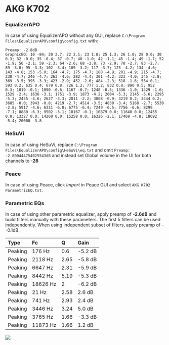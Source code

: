 # AKG K702

### EqualizerAPO
In case of using EqualizerAPO without any GUI, replace `C:\Program Files\EqualizerAPO\config\config.txt`
with:
```
Preamp: -2.8dB
GraphicEQ: 10 -84; 20 2.7; 22 2.1; 23 1.8; 25 1.3; 26 1.0; 28 0.6; 30 0.3; 32 -0.0; 35 -0.4; 37 -0.7; 40 -1.0; 42 -1.1; 45 -1.4; 49 -1.7; 52 -1.9; 56 -2.1; 59 -2.3; 64 -2.6; 68 -2.8; 73 -2.9; 78 -2.7; 83 -2.7; 89 -3.0; 95 -3.3; 102 -3.4; 109 -3.2; 117 -3.7; 125 -4.2; 134 -4.6; 143 -4.8; 153 -5.0; 164 -4.7; 175 -4.7; 188 -4.9; 201 -4.9; 215 -4.7; 230 -4.7; 246 -4.7; 263 -4.6; 282 -4.4; 301 -4.2; 323 -4.0; 345 -3.8; 369 -3.5; 395 -3.3; 423 -2.9; 452 -2.6; 484 -2.3; 518 -1.6; 554 0.1; 593 0.2; 635 0.4; 679 0.8; 726 1.2; 777 1.2; 832 0.8; 890 0.5; 952 0.3; 1019 -0.1; 1090 -0.6; 1167 -0.7; 1248 -0.5; 1336 -1.0; 1429 -1.6; 1529 -2.4; 1636 -3.1; 1751 -3.9; 1873 -4.2; 2004 -5.3; 2145 -5.6; 2295 -5.3; 2455 -4.6; 2627 -3.3; 2811 -2.2; 3008 -0.9; 3219 0.2; 3444 0.2; 3685 -0.0; 3943 -0.8; 4219 -2.7; 4514 -3.5; 4830 -3.4; 5168 -2.7; 5530 -2.8; 5917 -4.6; 6331 -6.0; 6775 -6.4; 7249 -6.5; 7756 -6.6; 8299 -7.1; 8880 -6.3; 9502 -3.1; 10167 -0.1; 10879 0.0; 11640 0.0; 12455 0.0; 13327 0.0; 14260 0.0; 15258 0.0; 16326 -2.1; 17469 -4.8; 18692 -5.4; 20000 -3.8
```

### HeSuVi
In case of using HeSuVi, replace `C:\Program Files\EqualizerAPO\config\HeSuVi\eq.txt` and omit `Preamp:
-2.800444754025543dB` and instead set Global volume in the UI for both channels to **-28**

### Peace
In case of using Peace, click *Import* in Peace GUI and select `AKG K702 ParametricEQ.txt`.

### Parametric EQs
In case of using other parametric equalizer, apply preamp of **-2.6dB** and build filters manually
with these parameters. The first 5 filters can be used independently.
When using independent subset of filters, apply preamp of --0.1dB.

| Type    | Fc       |    Q | Gain    |
|:--------|:---------|:-----|:--------|
| Peaking | 176 Hz   | 0.6  | -5.2 dB |
| Peaking | 2118 Hz  | 2.65 | -5.8 dB |
| Peaking | 6647 Hz  | 2.31 | -5.9 dB |
| Peaking | 8442 Hz  | 5.19 | -5.3 dB |
| Peaking | 18626 Hz | 2    | -6.2 dB |
| Peaking | 21 Hz    | 2.58 | 2.6 dB  |
| Peaking | 741 Hz   | 2.93 | 2.4 dB  |
| Peaking | 3446 Hz  | 3.24 | 5.0 dB  |
| Peaking | 3765 Hz  | 1.66 | -3.3 dB |
| Peaking | 11873 Hz | 1.66 | 1.2 dB  |

![](https://raw.githubusercontent.com/jaakkopasanen/AutoEq/master/results/innerfidelity/sbaf-serious/AKG%20K702/AKG%20K702.png)